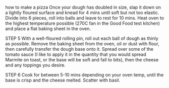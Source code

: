 how to make a pizza
Once your dough has doubled in size, slap it down on a lightly floured surface and knead for 4 mins until soft but not too elastic. Divide into 6 pieces, roll into balls and leave to rest for 10 mins. Heat oven to the highest temperature possible (270C fan in the Good Food test kitchen) and place a flat baking sheet in the oven.

STEP 5
With a well-floured rolling pin, roll out each ball of dough as thinly as possible. Remove the baking sheet from the oven, oil or dust with flour, then carefully transfer the dough base onto it. Spread over some of the tomato sauce (I like to apply it in the quantity that you would spread Marmite on toast, or the base will be soft and fall to bits), then the cheese and any toppings you desire.

STEP 6
Cook for between 5-10 mins depending on your oven temp, until the base is crisp and the cheese melted. Scatter with basil.

